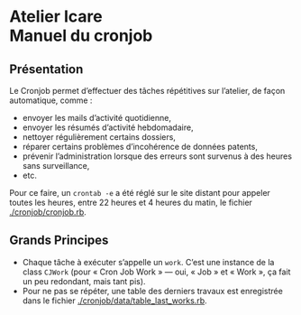 # Atelier Icare<br/>Manuel du cronjob

## Présentation

Le Cronjob permet d’effectuer des tâches répétitives sur l’atelier, de façon automatique, comme :

* envoyer les mails d’activité quotidienne,
* envoyer les résumés d’activité hebdomadaire,
* nettoyer régulièrement certains dossiers,
* réparer certains problèmes d’incohérence de données patents,
* prévenir l’administration lorsque des erreurs sont survenus à des heures sans surveillance,
* etc.

Pour ce faire, un `crontab -e` a été réglé sur le site distant pour appeler toutes les heures, entre 22 heures et 4 heures du matin, le fichier [./cronjob/cronjob.rb](/Users/philippeperret/Sites/AlwaysData/Icare_2020/cronjob/cronjob.rb).



## Grands Principes

* Chaque tâche à exécuter s’appelle un `work`. C’est une instance de la class `CJWork` (pour « Cron Job Work » — oui, « Job » et « Work », ça fait un peu redondant, mais tant pis).
* Pour ne pas se répéter, une table des derniers travaux est enregistrée dans le fichier [./cronjob/data/table_last_works.rb](/Users/philippeperret/Sites/AlwaysData/Icare_2020/cronjob/data/table_last_works.rb).